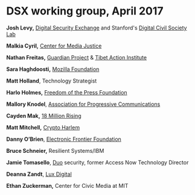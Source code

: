 # DSX working group, April 2017 

**Josh Levy,** [Digital Security Exchange](https://www.digitalsecurityexchange) and Stanford's [Digital Civil Society Lab](https://pacscenter.stanford.edu/digital-civil-society/) 

**Malkia Cyril,** [Center for Media Justice](http://mediajustice.org/)

**Nathan Freitas,** [Guardian Project](http://guardianproject.info/) & [Tibet Action Institute](https://tibetaction.net/)

**Sara Haghdoosti,** [Mozilla Foundation](http://mozilla.org/)

**Matt Holland**, Technology Strategist

**Harlo Holmes,** [Freedom of the Press Foundation](http://freedom.press/)

**Mallory Knodel**, [Association for Progressive Communications](http://apc.org/)

**Cayden Mak,** [18 Million Rising](http://18millionrising.org/)

**Matt Mitchell,** [Crypto Harlem](https://about.me/geminiimatt)

**Danny O’Brien**, [Electronic Frontier Foundation](https://www.eff.org/)

**Bruce Schneier,** Resilient Systems/IBM

**Jamie Tomasello**, [Duo](https://duo.com/) security, former Access Now Technology Director

**Deanna Zandt**, [Lux Digital](http://luxdigital.com/)

**Ethan Zuckerman,** Center for Civic Media at MIT
